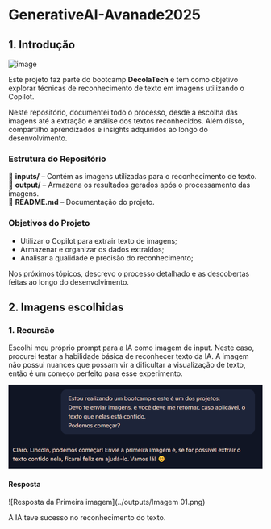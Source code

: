 # GenerativeAI-Avanade2025

## 1. Introdução
![image](https://github.com/user-attachments/assets/7dd0d9b4-2c3b-4a7b-8c3f-db240c084e67)

Este projeto faz parte do bootcamp **DecolaTech** e tem como objetivo explorar técnicas de reconhecimento de texto em imagens utilizando o Copilot.

Neste repositório, documentei todo o processo, desde a escolha das imagens até a extração e análise dos textos reconhecidos. Além disso, compartilho aprendizados e insights adquiridos ao longo do desenvolvimento.

### Estrutura do Repositório

📂 **inputs/** – Contém as imagens utilizadas para o reconhecimento de texto.  
📂 **output/** – Armazena os resultados gerados após o processamento das imagens.  
📄 **README.md** – Documentação do projeto.

### Objetivos do Projeto

- Utilizar o Copilot para extrair texto de imagens;
- Armazenar e organizar os dados extraídos;
- Analisar a qualidade e precisão do reconhecimento;

Nos próximos tópicos, descrevo o processo detalhado e as descobertas feitas ao longo do desenvolvimento.

## 2. Imagens escolhidas

### 1. Recursão

Escolhi meu próprio prompt para a IA como imagem de input. Neste caso, procurei testar a habilidade básica de reconhecer texto da IA. A imagem não possui nuances que possam vir a dificultar a visualização de texto, então é um começo perfeito para esse experimento.

![Imagem 01 Resposta](inputs/Imagem%2001.png)

#### Resposta

![Resposta da Primeira imagem](../outputs/Imagem 01.png)

A IA teve sucesso no reconhecimento do texto.